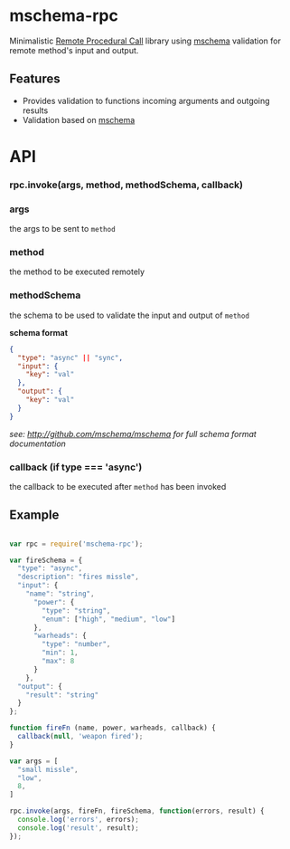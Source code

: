 # mschema-rpc

Minimalistic [Remote Procedural Call](http://en.wikipedia.org/wiki/Remote_procedure_call) library using [mschema](http://mschema.org) validation for remote method's input and output.

## Features

 - Provides validation to functions incoming arguments and outgoing results
 - Validation based on [mschema](http://mschema.org)

# API

### rpc.invoke(args, method, methodSchema, callback)

### args
the args to be sent to `method`

### method
the method to be executed remotely

### methodSchema
the schema to be used to validate the input and output of `method`

**schema format**
```json
{
  "type": "async" || "sync",
  "input": {
    "key": "val"
  },
  "output": {
    "key": "val"
  }
}
```
*see: http://github.com/mschema/mschema for full schema format documentation*

### callback (if type === 'async')

the callback to be executed after `method` has been invoked

## Example

```js 

var rpc = require('mschema-rpc');

var fireSchema = {
  "type": "async",
  "description": "fires missle",
  "input": {
    "name": "string",
      "power": {
        "type": "string",
        "enum": ["high", "medium", "low"]
      },
      "warheads": {
        "type": "number",
        "min": 1,
        "max": 8
      }
    },
  "output": {
    "result": "string"
  }
};

function fireFn (name, power, warheads, callback) {
  callback(null, 'weapon fired');
}

var args = [
  "small missle",
  "low",
  8, 
]

rpc.invoke(args, fireFn, fireSchema, function(errors, result) {
  console.log('errors', errors);
  console.log('result', result);
});
```
